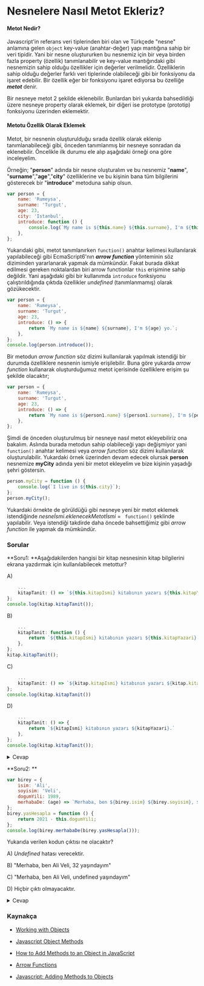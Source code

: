 # Nesnelere Nasıl Metot Ekleriz?

#### Metot Nedir?

Javascript'in referans veri tiplerinden biri olan ve Türkçede "nesne" anlamına gelen `object` key-value (anahtar-değer) yapı mantığına sahip bir veri tipidir. Yani bir nesne oluştururken bu nesnemiz için bir veya birden fazla property (özellik) tanımlanabilir ve key-value mantığındaki gibi nesnemizin sahip olduğu özellikler için değerler verilmelidir. Özelliklerin sahip olduğu değerler farklı veri tiplerinde olabileceği gibi bir fonksiyonu da işaret edebilir. Bir özellik eğer bir fonksiyonu işaret ediyorsa bu özelliğe ***metot*** denir.

Bir nesneye metot 2 şekilde eklenebilir. Bunlardan biri yukarda bahsedildiği üzere nesneye property olarak eklemek, bir diğeri ise prototype (prototip) fonksiyonu üzerinden eklemektir.

#### Metotu Özellik Olarak Eklemek

Metot, bir nesnenin oluşturulduğu sırada özellik olarak eklenip tanımlanabileceği gibi, önceden tanımlanmış bir nesneye sonradan da eklenebilir. Öncelikle ilk durumu ele alıp aşağıdaki örneği ona göre inceleyelim.

Örneğin; "**person**" adında bir nesne oluşturalım ve bu nesnemiz "**name**", "**surname**","**age**","**city**" özelliklerine ve bu kişinin bana tüm bilgilerini gösterecek bir "**introduce**" metoduna sahip olsun.  

```javascript
var person = {
	name: 'Rumeysa',
	surname: 'Turgut',
	age: 23,
	city: 'Istanbul',
	introduce: function () {
		console.log(`My name is ${this.name} ${this.surname}, I'm ${this.age} yo.`);
	},
};
```

Yukarıdaki gibi, metot tanımlanırken `function()` anahtar kelimesi kullanılarak yapılabileceği gibi EcmaScript6'nın ***arrow function*** yönteminin söz diziminden yararlanarak yapmak da mümkündür. Fakat burada dikkat edilmesi gereken noktalardan biri arrow functionlar `this` erişimine sahip değildir. Yani aşağıdaki gibi bir kullanımda `introduce` fonksiyonu çalıştırıldığında çıktıda özellikler *undefined* (tanımlanmamış) olarak gözükecektir.

```javascript
var person = {
	name: 'Rumeysa',
	surname: 'Turgut',
	age: 23,
	introduce: () => {
		return `My name is ${name} ${surname}, I'm ${age} yo.`;
	},
};
console.log(person.introduce());
```

Bir metodun *arrow function* söz dizimi kullanılarak yapılmak istendiği bir durumda özelliklere nesnenin ismiyle erişilebilir. Buna göre yukarda *arrow function* kullanarak oluşturduğumuz metot içerisinde özelliklere erişim şu şekilde olacaktır; 

```javascript
var person = {
	name: 'Rumeysa',
	surname: 'Turgut',
	age: 23,
	introduce: () => {
		return `My name is ${person1.name} ${person1.surname}, I'm ${person1.age} yo.`;
	},
};
```



Şimdi de önceden oluşturulmuş bir nesneye nasıl metot ekleyebiliriz ona bakalım. Aslında burada metodun sahip olabileceği yapı değişmiyor yani `function()` anahtar kelimesi veya *arrow function* söz dizimi kullanılarak oluşturulabilir. Yukardaki örnek üzerinden devam edecek olursak **person** nesnemize **myCity** adında yeni bir metot ekleyelim ve bize kişinin yaşadığı şehri göstersin.

```javascript
person.myCity = function () {
	console.log(`I live in ${this.city}`);
};
person.myCity();
```

Yukardaki örnekte de görüldüğü gibi nesneye yeni bir metot eklemek istendiğinde *nesneİsmi*.*eklenecekMetotİsmi* = ` function()` şeklinde yapılabilir. Veya istendiği takdirde daha öncede bahsettiğimiz gibi *arrow function* ile yapmak da mümkündür.

### Sorular

**Soru1: **Aşağıdakilerden hangisi bir kitap nesnesinin kitap bilgilerini ekrana yazdırmak için kullanılabilecek metottur? 

A)

```javascript
	...
	kitapTanit: () => `${this.kitapIsmi} kitabının yazarı ${this.kitapYazari}.`,
};
console.log(kitap.kitapTanit());
```

B)

```javascript
	...
	kitapTanit: function () {
		return `${this.kitapIsmi} kitabının yazarı ${this.kitapYazari}.`;
	},
};
kitap.kitapTanit();
```

C)

```javascript
	...
	kitapTanit: () => `${kitap.kitapIsmi} kitabının yazarı ${kitap.kitapYazari}.`,
};
console.log(kitap.kitapTanit())
```

D)

```javascript
	...
	kitapTanit: () => {
		return `${kitapIsmi} kitabının yazarı ${kitapYazari}.`
	},
};
console.log(kitap.kitapTanit());
```

<details><summary>Cevap</summary>Doğru cevap C şıkkıdır.</details>



**Soru2: **

```javascript
var birey = {
	isim: 'Ali',
	soyisim: 'Veli',
	dogumYili: 1989,
	merhabaDe: (age) => `Merhaba, ben ${birey.isim} ${birey.soyisim}, ${age} yaşındayım`,
};
birey.yasHesapla = function () {
	return 2021 - this.dogumYili;
};
console.log(birey.merhabaDe(birey.yasHesapla()));

```

Yukarıda verilen kodun çıktısı ne olacaktır?

A) *Undefined* hatası verecektir.

B) "Merhaba, ben Ali Veli, 32 yaşındayım"

C) "Merhaba, ben Ali Veli, undefined yaşındayım"

D) Hiçbir çıktı olmayacaktır.

<details><summary>Cevap</summary>Doğru cevap B şıkkıdır.</details>



### Kaynakça

- [Working with Objects](https://developer.mozilla.org/en-US/docs/Web/JavaScript/Guide/Working_with_Objects)
- [Javascript Object Methods](https://www.w3schools.com/js/js_object_methods.asp)

- [How to Add Methods to an Object in JavaScript](https://www.dummies.com/web-design-development/javascript/how-to-add-methods-to-an-object-in-javascript-for-html5-and-css3-programming/)

- [Arrow Functions](https://developer.mozilla.org/tr/docs/Web/JavaScript/Reference/Functions/Arrow_functions)
- [Javascript: Adding Methods to Objects](https://ncoughlin.com/posts/javascript-adding-methods-to-objects/)


